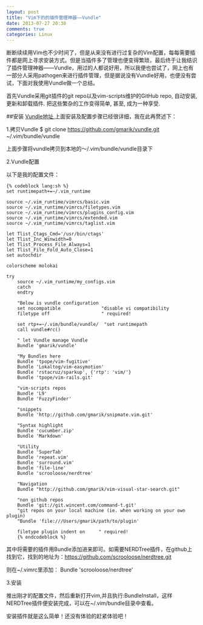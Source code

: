 ```yaml
---
layout: post
title: "Vim下的的插件管理神器——Vundle"
date: 2013-07-27 20:38
comments: true
categories: Linux
---
```

断断续续用Vim也不少时间了，但是从来没有进行过复杂的Vim配置，每每需要插件都是网上寻求安装方式。但是当插件多了管理也便变得繁琐，最后终于让我结识了插件管理神器——Vundle，用过的人都说好用，所以我便也尝试了，网上也有一部分人采用pathogen来进行插件管理，但是据说没有Vundle好用，也便没有尝试，下面对我使用Vundle做一个总结。

首先Vundle采用git插件的git repo以及vim-scripts维护的GitHub repo, 自动安装, 更新和卸载插件. 把这些繁杂的工作变得简单, 甚至, 成为一种享受.

##安装
[Vundle地址](https://github.com/gmarik/vundle),上面安装及配置步骤已经很详细，我在此再赘述下：

1.拷贝Vundle
    $ git clone https://github.com/gmarik/vundle.git ~/.vim/bundle/vundle

上面步骤将vundle拷贝到本地的～/.vim/bundle/vundle目录下

2.Vundle配置

以下是我的配置文件：

    {% codeblock lang:sh %}
    set runtimepath+=~/.vim_runtime

    source ~/.vim_runtime/vimrcs/basic.vim
    source ~/.vim_runtime/vimrcs/filetypes.vim
    source ~/.vim_runtime/vimrcs/plugins_config.vim
    source ~/.vim_runtime/vimrcs/extended.vim
    source ~/.vim_runtime/vimrcs/taglist.vim

    let Tlist_Ctags_Cmd='/usr/bin/ctags' 
    let Tlist_Inc_Winwidth=0
    let Tlist_Process_File_Always=1
    let Tlist_File_Fold_Auto_Close=1
    set autochdir

    colorscheme molokai

    try
        source ~/.vim_runtime/my_configs.vim
        catch
        endtry

        "Below is vundle configuration
        set nocompatible               "disable vi compatibility
        filetype off                   " required!

        set rtp+=~/.vim/bundle/vundle/  "set runtimepath
        call vundle#rc()

        " let Vundle manage Vundle  
        Bundle 'gmarik/vundle'

        "My Bundles here
        Bundle 'tpope/vim-fugitive'
        Bundle 'Lokaltog/vim-easymotion'
        Bundle 'rstacruz/sparkup', {'rtp': 'vim/'}
        Bundle 'tpope/vim-rails.git'

        "vim-scripts repos
        Bundle 'L9'
        Bundle 'FuzzyFinder'

        "snippets
        Bundle 'http://github.com/gmarik/snipmate.vim.git'

        "Syntax highlight
        Bundle 'cucumber.zip'
        Bundle 'Markdown'

        "Utility
        Bundle 'SuperTab'
        Bundle 'repeat.vim'
        Bundle 'surround.vim'
        Bundle 'file-line'
        Bundle 'scrooloose/nerdtree'

        "Navigation
        Bundle "http://github.com/gmarik/vim-visual-star-search.git"

        "non github repos
        Bundle 'git://git.wincent.com/command-t.git'
        "git repos on your local machine (ie. when working on your own plugin)
        "Bundle 'file:///Users/gmarik/path/to/plugin'

        filetype plugin indent on     " required!
        {% endcodeblock %}

其中将需要的插件用Bundle添加进来即可。如需要NERDTree插件，在github上找到它，找到的地址为：https://github.com/scrooloose/nerdtree.git

则在~/.vimrc里添加：
    Bundle 'scrooloose/nerdtree'

3.安装

推出刚才的配置文件，然后重新打开vim,并且执行:BundleInstall，这样NERDTree插件便安装完成，可以在~/.vim/bundle目录中查看。

安装插件就是这么简单！还没有体验的赶紧体验吧！

